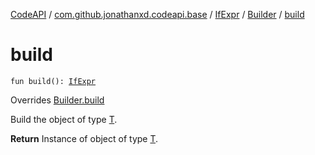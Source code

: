 [CodeAPI](../../../index.md) / [com.github.jonathanxd.codeapi.base](../../index.md) / [IfExpr](../index.md) / [Builder](index.md) / [build](.)

# build

`fun build(): `[`IfExpr`](../index.md)

Overrides [Builder.build](../../../com.github.jonathanxd.codeapi.builder/-builder/build.md)

Build the object of type [T](#).

**Return**
Instance of object of type [T](#).

